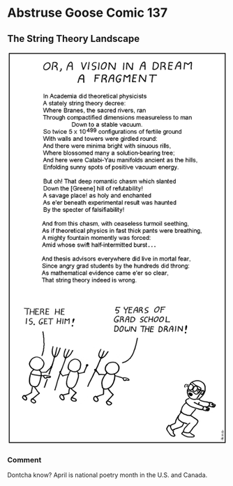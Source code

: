 # Abstruse Goose Comic 137
## The String Theory Landscape

![image](comics/string_theory_landscape.png)
### Comment
Dontcha know? April is national poetry month in the U.S. and Canada.
